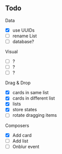 Todo
---

Data
- [x] use UUIDs
- [ ] rename List
- [ ] database?

Visual
- [ ] ?
- [ ] ?
- [ ] ?

Drag & Drop
- [x] cards in same list
- [x] cards in different list
- [x] lists
- [x] store states
- [ ] rotate dragging items

Composers
- [x] Add card
- [ ] Add list
- [ ] Onblur event